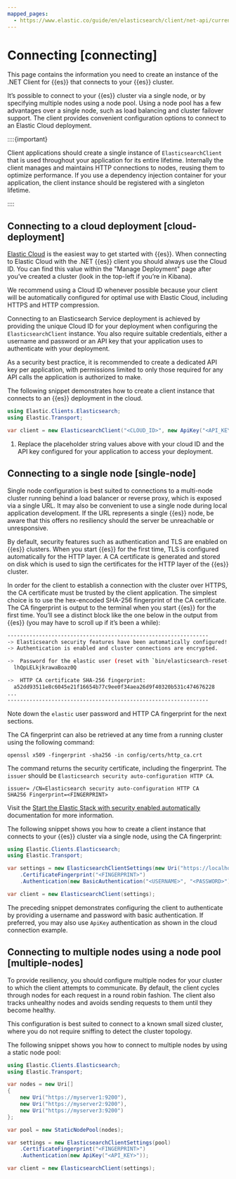 ```yaml
---
mapped_pages:
  - https://www.elastic.co/guide/en/elasticsearch/client/net-api/current/connecting.html
---
```


# Connecting [connecting]

This page contains the information you need to create an instance of the .NET Client for {{es}} that connects to your {{es}} cluster.

It’s possible to connect to your {{es}} cluster via a single node, or by specifying multiple nodes using a node pool. Using a node pool has a few advantages over a single node, such as load balancing and cluster failover support. The client provides convenient configuration options to connect to an Elastic Cloud deployment.

::::{important}

Client applications should create a single instance of `ElasticsearchClient` that is used throughout your application for its entire lifetime. Internally the client manages and maintains HTTP connections to nodes, reusing them to optimize performance. If you use a dependency injection container for your application, the client instance should be registered with a singleton lifetime.

::::

## Connecting to a cloud deployment [cloud-deployment]

[Elastic Cloud](docs-content://deploy-manage/deploy/elastic-cloud/cloud-hosted.md) is the easiest way to get started with {{es}}. When connecting to Elastic Cloud with the .NET {{es}} client you should always use the Cloud ID. You can find this value within the "Manage Deployment" page after you’ve created a cluster (look in the top-left if you’re in Kibana).

We recommend using a Cloud ID whenever possible because your client will be automatically configured for optimal use with Elastic Cloud, including HTTPS and HTTP compression.

Connecting to an Elasticsearch Service deployment is achieved by providing the unique Cloud ID for your deployment when configuring the `ElasticsearchClient` instance. You also require suitable credentials, either a username and password or an API key that your application uses to authenticate with your deployment.

As a security best practice, it is recommended to create a dedicated API key per application, with permissions limited to only those required for any API calls the application is authorized to make.

The following snippet demonstrates how to create a client instance that connects to an {{es}} deployment in the cloud.

```csharp
using Elastic.Clients.Elasticsearch;
using Elastic.Transport;

var client = new ElasticsearchClient("<CLOUD_ID>", new ApiKey("<API_KEY>")); <1>
```

1. Replace the placeholder string values above with your cloud ID and the API key configured for your application to access your deployment.

## Connecting to a single node [single-node]

Single node configuration is best suited to connections to a multi-node cluster running behind a load balancer or reverse proxy, which is exposed via a single URL. It may also be convenient to use a single node during local application development. If the URL represents a single {{es}} node, be aware that this offers no resiliency should the server be unreachable or unresponsive.

By default, security features such as authentication and TLS are enabled on {{es}} clusters. When you start {{es}} for the first time, TLS is configured automatically for the HTTP layer. A CA certificate is generated and stored on disk which is used to sign the certificates for the HTTP layer of the {{es}} cluster.

In order for the client to establish a connection with the cluster over HTTPS, the CA certificate must be trusted by the client application. The simplest choice is to use the hex-encoded SHA-256 fingerprint of the CA certificate. The CA fingerprint is output to the terminal when you start {{es}} for the first time. You’ll see a distinct block like the one below in the output from {{es}} (you may have to scroll up if it’s been a while):

```sh
----------------------------------------------------------------
-> Elasticsearch security features have been automatically configured!
-> Authentication is enabled and cluster connections are encrypted.

->  Password for the elastic user (reset with `bin/elasticsearch-reset-password -u elastic`):
  lhQpLELkjkrawaBoaz0Q

->  HTTP CA certificate SHA-256 fingerprint:
  a52dd93511e8c6045e21f16654b77c9ee0f34aea26d9f40320b531c474676228
...
----------------------------------------------------------------
```

Note down the `elastic` user password and HTTP CA fingerprint for the next sections.

The CA fingerprint can also be retrieved at any time from a running cluster using the following command:

```shell
openssl x509 -fingerprint -sha256 -in config/certs/http_ca.crt
```

The command returns the security certificate, including the fingerprint. The `issuer` should be `Elasticsearch security auto-configuration HTTP CA`.

```shell
issuer= /CN=Elasticsearch security auto-configuration HTTP CA
SHA256 Fingerprint=<FINGERPRINT>
```

Visit the [Start the Elastic Stack with security enabled automatically](docs-content://deploy-manage/deploy/self-managed/installing-elasticsearch.md) documentation for more information.

The following snippet shows you how to create a client instance that connects to your {{es}} cluster via a single node, using the CA fingerprint:

```csharp
using Elastic.Clients.Elasticsearch;
using Elastic.Transport;

var settings = new ElasticsearchClientSettings(new Uri("https://localhost:9200"))
    .CertificateFingerprint("<FINGERPRINT>")
    .Authentication(new BasicAuthentication("<USERNAME>", "<PASSWORD>"));

var client = new ElasticsearchClient(settings);
```

The preceding snippet demonstrates configuring the client to authenticate by providing a username and password with basic authentication. If preferred, you may also use `ApiKey` authentication as shown in the cloud connection example.

## Connecting to multiple nodes using a node pool [multiple-nodes]

To provide resiliency, you should configure multiple nodes for your cluster to which the client attempts to communicate. By default, the client cycles through nodes for each request in a round robin fashion. The client also tracks unhealthy nodes and avoids sending requests to them until they become healthy.

This configuration is best suited to connect to a known small sized cluster, where you do not require sniffing to detect the cluster topology.

The following snippet shows you how to connect to multiple nodes by using a static node pool:

```csharp
using Elastic.Clients.Elasticsearch;
using Elastic.Transport;

var nodes = new Uri[]
{
    new Uri("https://myserver1:9200"),
    new Uri("https://myserver2:9200"),
    new Uri("https://myserver3:9200")
};

var pool = new StaticNodePool(nodes);

var settings = new ElasticsearchClientSettings(pool)
    .CertificateFingerprint("<FINGERPRINT>")
    .Authentication(new ApiKey("<API_KEY>"));

var client = new ElasticsearchClient(settings);
```
